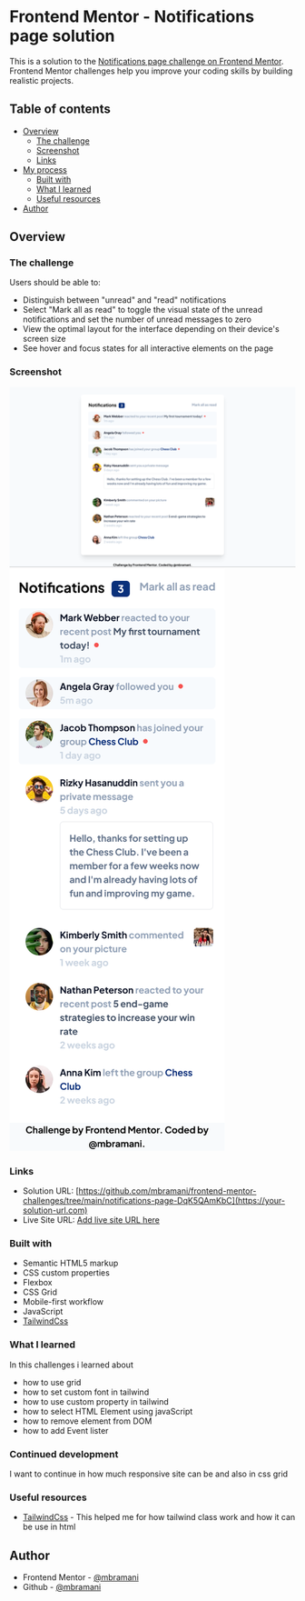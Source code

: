# Frontend Mentor - Notifications page solution

This is a solution to the [Notifications page challenge on Frontend Mentor](https://www.frontendmentor.io/challenges/notifications-page-DqK5QAmKbC). Frontend Mentor challenges help you improve your coding skills by building realistic projects. 

## Table of contents

- [Overview](#overview)
  - [The challenge](#the-challenge)
  - [Screenshot](#screenshot)
  - [Links](#links)
- [My process](#my-process)
  - [Built with](#built-with)
  - [What I learned](#what-i-learned)
  - [Useful resources](#useful-resources)
- [Author](#author)


## Overview

### The challenge

Users should be able to:

- Distinguish between "unread" and "read" notifications
- Select "Mark all as read" to toggle the visual state of the unread notifications and set the number of unread messages to zero
- View the optimal layout for the interface depending on their device's screen size
- See hover and focus states for all interactive elements on the page

### Screenshot

![](./screenshot/desktop.png)
![](./screenshot/mobile.png)


### Links

- Solution URL: [https://github.com/mbramani/frontend-mentor-challenges/tree/main/notifications-page-DqK5QAmKbC](https://your-solution-url.com)
- Live Site URL: [Add live site URL here](https://your-live-site-url.com)

### Built with

- Semantic HTML5 markup
- CSS custom properties
- Flexbox
- CSS Grid
- Mobile-first workflow
- JavaScript
- [TailwindCss](https://tailwindcss.com/)



### What I learned

In this challenges i learned about 
- how to use grid
- how to set custom font in tailwind
- how to use custom property in tailwind
- how to select HTML Element using javaScript
- how to remove element from DOM
- how to add Event lister

### Continued development

I want to continue in how much responsive site can be and also in css grid



### Useful resources

- [TailwindCss](https://tailwindcss.com/) - This helped me for how tailwind class work and how it can be use in html


## Author

- Frontend Mentor - [@mbramani](https://www.frontendmentor.io/profile/mbramani)
- Github - [@mbramani](https://github.com/mbramani)

